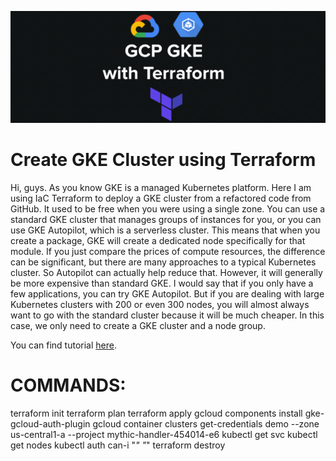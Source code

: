 ![alt text](image.png)
# Create GKE Cluster using Terraform
Hi, guys. As you know GKE is a managed Kubernetes platform. Here I am using IaC Terraform to deploy a GKE cluster from a refactored code from GitHub. It used to be free when you were using a single zone. You can use a standard GKE cluster that manages groups of instances for you, or you can use GKE Autopilot, which is a serverless cluster. This means that when you create a package, GKE will create a dedicated node specifically for that module.
If you just compare the prices of compute resources, the difference can be significant, but there are many approaches to a typical Kubernetes cluster. So Autopilot can actually help reduce that. However, it will generally be more expensive than standard GKE. I would say that if you only have a few applications, you can try GKE Autopilot. But if you are dealing with large Kubernetes clusters with 200 or even 300 nodes, you will almost always want to go with the standard cluster because it will be much cheaper. In this case, we only need to create a GKE cluster and a node group.

You can find tutorial [here](https://www.youtube.com/watch?v=P0FuqXlS_ow&ab_channel=DevOps).

# COMMANDS:
terraform init
terraform plan
terraform apply
gcloud components install gke-gcloud-auth-plugin
gcloud container clusters get-credentials demo --zone us-central1-a --project mythic-handler-454014-e6
kubectl get svc
kubectl get nodes
kubectl auth can-i "*" "*"
terraform destroy